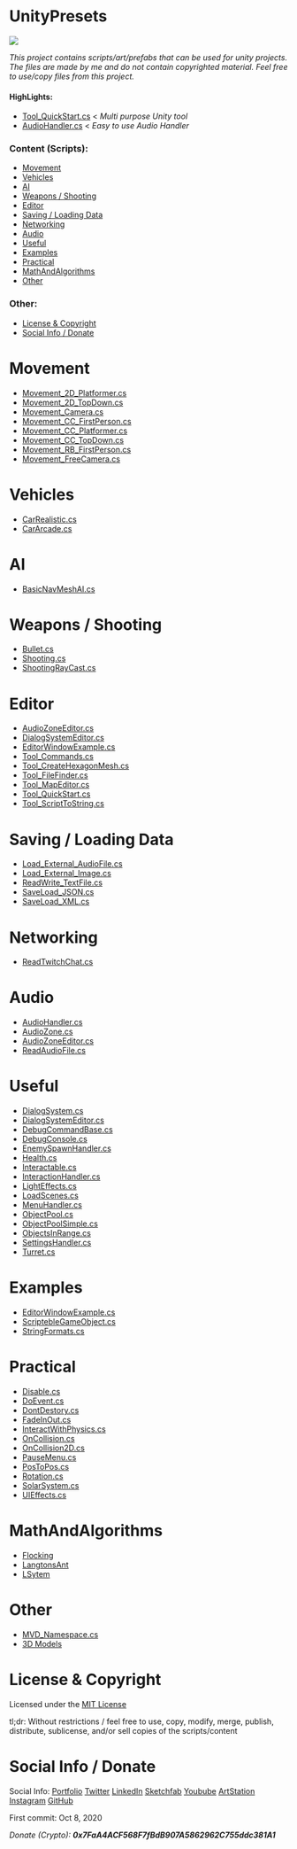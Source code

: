 # UnityPresets

<a href="https://github.com/MarcelvanDuijnDev/Unity-Presets-Scripts-Tools">
<img align="center" src="https://raw.githubusercontent.com/MarcelvanDuijnDev/MarcelvanDuijnDev/main/Images/Project_Header_UnityPresets.png">
</a>

_This project contains scripts/art/prefabs that can be used for unity projects.
The files are made by me and do not contain copyrighted material.
Feel free to use/copy files from this project._

<!-- [Wiki](https://github.com/MarcelvanDuijnDev/UnityPresets/wiki) -->
#### HighLights: 
* [Tool_QuickStart.cs](https://github.com/MarcelvanDuijnDev/Unity-Presets-Scripts-Tools/blob/main/Assets/Scripts/Editor/Tool_QuickStart.cs) < _Multi purpose Unity tool_
* [AudioHandler.cs](https://github.com/MarcelvanDuijnDev/Unity-Presets-Scripts-Tools/blob/main/Assets/Scripts/Audio/AudioHandler.cs) < _Easy to use Audio Handler_

### Content (Scripts):
* [Movement](#movement)
* [Vehicles](#vehicles)
* [AI](#ai)
* [Weapons / Shooting](#weapons--shooting)
* [Editor](#editor)
* [Saving / Loading Data](#saving--loading-data)
* [Networking](#networking)
* [Audio](#audio)
* [Useful](#useful)
* [Examples](#examples)
* [Practical](#practical)
* [MathAndAlgorithms](#mathandalgorithms)
* [Other](#other)
### Other:
* [License & Copyright](#license--copyright)
* [Social Info / Donate](#social-info--donate)
  
# Movement 
- [Movement_2D_Platformer.cs](https://github.com/MarcelvanDuijnDev/Unity-Presets-Scripts-Tools/blob/main/Assets/Scripts/Movement/Movement_2D_Platformer.cs)
- [Movement_2D_TopDown.cs](https://github.com/MarcelvanDuijnDev/Unity-Presets-Scripts-Tools/blob/main/Assets/Scripts/Movement/Movement_2D_TopDown.cs)
- [Movement_Camera.cs](https://github.com/MarcelvanDuijnDev/Unity-Presets-Scripts-Tools/blob/main/Assets/Scripts/Movement/Movement_Camera.cs)
- [Movement_CC_FirstPerson.cs](https://github.com/MarcelvanDuijnDev/Unity-Presets-Scripts-Tools/blob/main/Assets/Scripts/Movement/Movement_CC_FirstPerson.cs)
- [Movement_CC_Platformer.cs](https://github.com/MarcelvanDuijnDev/Unity-Presets-Scripts-Tools/blob/main/Assets/Scripts/Movement/Movement_CC_Platformer.cs)
- [Movement_CC_TopDown.cs](https://github.com/MarcelvanDuijnDev/Unity-Presets-Scripts-Tools/blob/main/Assets/Scripts/Movement/Movement_CC_TopDown.cs)
- [Movement_RB_FirstPerson.cs](https://github.com/MarcelvanDuijnDev/Unity-Presets-Scripts-Tools/blob/main/Assets/Scripts/Movement/Movement_RB_FirstPerson.cs)
- [Movement_FreeCamera.cs](https://github.com/MarcelvanDuijnDev/Unity-Presets-Scripts-Tools/blob/main/Assets/Scripts/Movement/Movement_FreeCamera.cs)

# Vehicles
- [CarRealistic.cs](https://github.com/MarcelvanDuijnDev/Unity-Presets-Scripts-Tools/blob/main/Assets/Scripts/Vehicle/CarRealistic.cs)
- [CarArcade.cs](https://github.com/MarcelvanDuijnDev/Unity-Presets-Scripts-Tools/blob/main/Assets/Scripts/Vehicle/CarArcade.cs)

# AI
- [BasicNavMeshAI.cs](https://github.com/MarcelvanDuijnDev/Unity-Presets-Scripts-Tools/blob/main/Assets/Scripts/AI/BasicNavMeshAI.cs)

# Weapons / Shooting
- [Bullet.cs](https://github.com/MarcelvanDuijnDev/Unity-Presets-Scripts-Tools/blob/main/Assets/Scripts/Weapons/Bullet.cs)
- [Shooting.cs](https://github.com/MarcelvanDuijnDev/Unity-Presets-Scripts-Tools/blob/main/Assets/Scripts/Weapons/Shooting.cs)
- [ShootingRayCast.cs](https://github.com/MarcelvanDuijnDev/Unity-Presets-Scripts-Tools/blob/main/Assets/Scripts/Weapons/ShootingRayCast.cs)

# Editor
- [AudioZoneEditor.cs](https://github.com/MarcelvanDuijnDev/Unity-Presets-Scripts-Tools/blob/main/Assets/Scripts/Editor/AudioZoneEditor.cs)
- [DialogSystemEditor.cs](https://github.com/MarcelvanDuijnDev/Unity-Presets-Scripts-Tools/blob/main/Assets/Scripts/Editor/DialogSystemEditor.cs)
- [EditorWindowExample.cs](https://github.com/MarcelvanDuijnDev/Unity-Presets-Scripts-Tools/blob/main/Assets/Scripts/Editor/EditorWindowExample.cs)
- [Tool_Commands.cs](https://github.com/MarcelvanDuijnDev/Unity-Presets-Scripts-Tools/blob/main/Assets/Scripts/Editor/Tool_Commands.cs)
- [Tool_CreateHexagonMesh.cs](https://github.com/MarcelvanDuijnDev/Unity-Presets-Scripts-Tools/blob/main/Assets/Scripts/Editor/Tool_CreateHexagonMesh.cs)
- [Tool_FileFinder.cs](https://github.com/MarcelvanDuijnDev/Unity-Presets-Scripts-Tools/blob/main/Assets/Scripts/Editor/Tool_FileFinder.cs)
- [Tool_MapEditor.cs](https://github.com/MarcelvanDuijnDev/Unity-Presets-Scripts-Tools/blob/main/Assets/Scripts/Editor/Tool_MapEditor.cs)
- [Tool_QuickStart.cs](https://github.com/MarcelvanDuijnDev/Unity-Presets-Scripts-Tools/blob/main/Assets/Scripts/Editor/Tool_QuickStart.cs)
- [Tool_ScriptToString.cs](https://github.com/MarcelvanDuijnDev/Unity-Presets-Scripts-Tools/blob/main/Assets/Scripts/Editor/Tool_ScriptToString.cs)

# Saving / Loading Data
- [Load_External_AudioFile.cs](https://github.com/MarcelvanDuijnDev/Unity-Presets-Scripts-Tools/blob/main/Assets/Scripts/SavingAndLoadingData/Load_External_AudioFile.cs)
- [Load_External_Image.cs](https://github.com/MarcelvanDuijnDev/Unity-Presets-Scripts-Tools/blob/main/Assets/Scripts/SavingAndLoadingData/Load_External_Image.cs)
- [ReadWrite_TextFile.cs](https://github.com/MarcelvanDuijnDev/Unity-Presets-Scripts-Tools/blob/main/Assets/Scripts/SavingAndLoadingData/ReadWrite_TextFile.cs)
- [SaveLoad_JSON.cs](https://github.com/MarcelvanDuijnDev/Unity-Presets-Scripts-Tools/blob/main/Assets/Scripts/SavingAndLoadingData/SaveLoad_JSON.cs)
- [SaveLoad_XML.cs](https://github.com/MarcelvanDuijnDev/Unity-Presets-Scripts-Tools/blob/main/Assets/Scripts/SavingAndLoadingData/SaveLoad_XML.cs)

# Networking
- [ReadTwitchChat.cs](https://github.com/MarcelvanDuijnDev/Unity-Presets-Scripts-Tools/blob/main/Assets/Scripts/Networking/ReadTwitchChat.cs)

# Audio
- [AudioHandler.cs](https://github.com/MarcelvanDuijnDev/Unity-Presets-Scripts-Tools/blob/main/Assets/Scripts/Audio/AudioHandler.cs)
- [AudioZone.cs](https://github.com/MarcelvanDuijnDev/Unity-Presets-Scripts-Tools/blob/main/Assets/Scripts/Audio/AudioZone.cs)
- [AudioZoneEditor.cs](https://github.com/MarcelvanDuijnDev/Unity-Presets-Scripts-Tools/blob/main/Assets/Scripts/Editor/AudioZoneEditor.cs)
- [ReadAudioFile.cs](https://github.com/MarcelvanDuijnDev/Unity-Presets-Scripts-Tools/blob/main/Assets/Scripts/Audio/ReadAudioFile.cs)

# Useful
- [DialogSystem.cs](https://github.com/MarcelvanDuijnDev/Unity-Presets-Scripts-Tools/blob/main/Assets/Scripts/Useful/DialogSystem.cs)
- [DialogSystemEditor.cs](https://github.com/MarcelvanDuijnDev/Unity-Presets-Scripts-Tools/blob/main/Assets/Scripts/Editor/DialogSystemEditor.cs)
- [DebugCommandBase.cs](https://github.com/MarcelvanDuijnDev/Unity-Presets-Scripts-Tools/blob/main/Assets/Scripts/DebugConsole/DebugCommandBase.cs)
- [DebugConsole.cs](https://github.com/MarcelvanDuijnDev/Unity-Presets-Scripts-Tools/blob/main/Assets/Scripts/DebugConsole/DebugConsole.cs)
- [EnemySpawnHandler.cs](https://github.com/MarcelvanDuijnDev/Unity-Presets-Scripts-Tools/blob/main/Assets/Scripts/Useful/EnemySpawnHandler.cs)
- [Health.cs](https://github.com/MarcelvanDuijnDev/Unity-Presets-Scripts-Tools/blob/main/Assets/Scripts/Useful/Health.cs)
- [Interactable.cs](https://github.com/MarcelvanDuijnDev/Unity-Presets-Scripts-Tools/blob/main/Assets/Scripts/Useful/Interactable.cs)
- [InteractionHandler.cs](https://github.com/MarcelvanDuijnDev/Unity-Presets-Scripts-Tools/blob/main/Assets/Scripts/Useful/InteractionHandler.cs)
- [LightEffects.cs](https://github.com/MarcelvanDuijnDev/Unity-Presets-Scripts-Tools/blob/main/Assets/Scripts/Useful/LightEffects.cs)
- [LoadScenes.cs](https://github.com/MarcelvanDuijnDev/Unity-Presets-Scripts-Tools/blob/main/Assets/Scripts/Useful/LoadScenes.cs)
- [MenuHandler.cs](https://github.com/MarcelvanDuijnDev/Unity-Presets-Scripts-Tools/blob/main/Assets/Scripts/Useful/MenuHandler.cs)
- [ObjectPool.cs](https://github.com/MarcelvanDuijnDev/Unity-Presets-Scripts-Tools/blob/main/Assets/Scripts/ObjectPool/ObjectPool.cs)
- [ObjectPoolSimple.cs](https://github.com/MarcelvanDuijnDev/UnityPresets/blob/main/Assets/Scripts/ObjectPool/ObjectPoolSimple.cs)
- [ObjectsInRange.cs](https://github.com/MarcelvanDuijnDev/Unity-Presets-Scripts-Tools/blob/main/Assets/Scripts/Useful/ObjectsInRange.cs)
- [SettingsHandler.cs](https://github.com/MarcelvanDuijnDev/Unity-Presets-Scripts-Tools/blob/main/Assets/Scripts/Useful/SettingsHandler.cs)
- [Turret.cs](https://github.com/MarcelvanDuijnDev/Unity-Presets-Scripts-Tools/blob/main/Assets/Scripts/Useful/Turret.cs)

# Examples
- [EditorWindowExample.cs](https://github.com/MarcelvanDuijnDev/Unity-Presets-Scripts-Tools/blob/main/Assets/Editor/EditorWindowExample.cs)
- [ScriptebleGameObject.cs](https://github.com/MarcelvanDuijnDev/Unity-Presets-Scripts-Tools/blob/main/Assets/Scripts/RandomExamples/ScriptebleGameObject.cs)
- [StringFormats.cs](https://github.com/MarcelvanDuijnDev/Unity-Presets-Scripts-Tools/blob/main/Assets/Scripts/RandomExamples/StringFormats.cs)

# Practical
- [Disable.cs](https://github.com/MarcelvanDuijnDev/Unity-Presets-Scripts-Tools/blob/main/Assets/Scripts/Practical/Disable.cs)
- [DoEvent.cs](https://github.com/MarcelvanDuijnDev/Unity-Presets-Scripts-Tools/blob/main/Assets/Scripts/Practical/DoEvent.cs)
- [DontDestory.cs](https://github.com/MarcelvanDuijnDev/Unity-Presets-Scripts-Tools/blob/main/Assets/Scripts/Practical/DontDestroy.cs)
- [FadeInOut.cs](https://github.com/MarcelvanDuijnDev/Unity-Presets-Scripts-Tools/blob/main/Assets/Scripts/Practical/FadeInOut.cs)
- [InteractWithPhysics.cs](https://github.com/MarcelvanDuijnDev/Unity-Presets-Scripts-Tools/blob/main/Assets/Scripts/Practical/InteractWithPhysics.cs)
- [OnCollision.cs](https://github.com/MarcelvanDuijnDev/Unity-Presets-Scripts-Tools/blob/main/Assets/Scripts/Practical/OnCollision.cs)
- [OnCollision2D.cs](https://github.com/MarcelvanDuijnDev/Unity-Presets-Scripts-Tools/blob/main/Assets/Scripts/Practical/OnCollision2D.cs)
- [PauseMenu.cs](https://github.com/MarcelvanDuijnDev/Unity-Presets-Scripts-Tools/blob/main/Assets/Scripts/Practical/PauseMenu.cs)
- [PosToPos.cs](https://github.com/MarcelvanDuijnDev/Unity-Presets-Scripts-Tools/blob/main/Assets/Scripts/Practical/PosToPos.cs)
- [Rotation.cs](https://github.com/MarcelvanDuijnDev/Unity-Presets-Scripts-Tools/blob/main/Assets/Scripts/Practical/Rotation.cs)
- [SolarSystem.cs](https://github.com/MarcelvanDuijnDev/Unity-Presets-Scripts-Tools/blob/main/Assets/Scripts/Practical/SolarSystem.cs)
- [UIEffects.cs](https://github.com/MarcelvanDuijnDev/Unity-Presets-Scripts-Tools/blob/main/Assets/Scripts/Useful/UIEffects.cs)

# MathAndAlgorithms
- [Flocking](https://github.com/MarcelvanDuijnDev/Unity-Presets-Scripts-Tools/tree/main/Assets/Scripts/MathAndAlgorithms/Flocking)
- [LangtonsAnt](https://github.com/MarcelvanDuijnDev/Unity-Presets-Scripts-Tools/tree/main/Assets/Scripts/MathAndAlgorithms/LangtonsAnt)
- [LSytem](https://github.com/MarcelvanDuijnDev/Unity-Presets-Scripts-Tools/tree/main/Assets/Scripts/MathAndAlgorithms/L-System)

# Other
- [MVD_Namespace.cs](https://github.com/MarcelvanDuijnDev/Unity-Presets-Scripts-Tools/blob/main/Assets/Scripts/Other/MVD_Namespace.cs)
- [3D Models](https://github.com/MarcelvanDuijnDev/Unity-Presets-Scripts-Tools/tree/main/Assets/Art/Models)

# License & Copyright
Licensed under the [MIT License](https://github.com/MarcelvanDuijnDev/Unity-Presets-Scripts-Tools/blob/main/LICENSE)

tl;dr:
Without restrictions / feel free to use, copy, modify, merge, publish, distribute, sublicense, and/or sell
copies of the scripts/content

# Social Info / Donate

Social Info: 
[Portfolio](https://www.marcelvanduijn.com/)
[Twitter](https://twitter.com/MarcelvanDuijn_)
[LinkedIn](https://www.linkedin.com/in/marcel-van-duijn/)
[Sketchfab](https://sketchfab.com/MarcelvanDuijn)
[Youbube](https://www.youtube.com/channel/UCifUu8rDfr-ljsMx8bUVGrg)
[ArtStation](https://www.artstation.com/marcelvanduijn)
[Instagram](https://www.instagram.com/marcelvanduijn_/)
[GitHub](https://github.com/MarcelvanDuijnDev)

First commit: Oct 8, 2020

_Donate (Crypto): **0x7FaA4ACF568F7fBdB907A5862962C755ddc381A1**_
